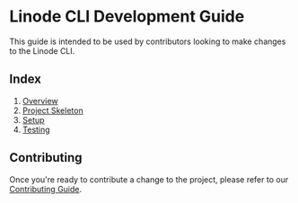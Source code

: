 # Linode CLI Development Guide

This guide is intended to be used by contributors looking to make changes to the Linode CLI.

## Index

1. [Overview](./Overview)
2. [Project Skeleton](./Skeleton)
3. [Setup](./Setup)
4. [Testing](./Testing)

## Contributing

Once you're ready to contribute a change to the project, please refer to our [Contributing Guide](https://github.com/linode/linode-cli/blob/dev/CONTRIBUTING.md).
